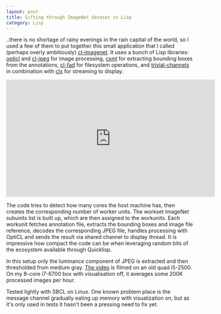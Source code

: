 ```yaml
---
layout: post
title: Sifting through ImageNet dataset in Lisp
category: Lisp
---
```


..there is no shortage of rainy evenings in the rain capital of the world, so I used a few of them to put together this small application that I called (perhaps overly ambitiously) [cl-imagenet](https://github.com/varjagg/cl-imagenet). It uses a bunch of Lisp libraries: [opticl](https://github.com/slyrus/opticl) and [cl-jpeg](https://github.com/varjagg/cl-jpeg) for image processing, [cxml](http://common-lisp.net/project/cxml/) for extracting bounding boxes from the annotations, [cl-fad](http://weitz.de/cl-fad/) for filesystem operations, and [trivial-channels](https://github.com/rpav/trivial-channels) in combination with [clx](https://github.com/sharplispers/clx) for streaming to display.

<iframe width="560" height="315" src="https://www.youtube.com/embed/m5qrVH-7WpM" frameborder="0" allowfullscreen></iframe>

The code tries to detect how many cores the host machine has, then creates the corresponding number of worker units. The workset ImageNet subunits list is built up, which are then assigned to the workunits. Each workunit fetches annotation file, extracts the bounding boxes and image file reference, decodes the corresponding JPEG file, handles processing with OptiCL and sends the result via shared channel to display thread. It is impressive how compact the code can be when leveraging random bits of the ecosystem available through Quicklisp.

In this setup only the luminance component of JPEG is extracted and then thresholded from medium gray. [The video](https://www.youtube.com/watch?v=m5qrVH-7WpM) is filmed on an old quad i5-2500. On my 8-core i7-6700 box with visualisation off, it averages some 200K processed images per hour.

Tested lightly with SBCL on Linux. One known problem place is the message channel gradually eating up memory with visualization on, but as it's only used in tests it hasn't been a pressing need to fix yet.
